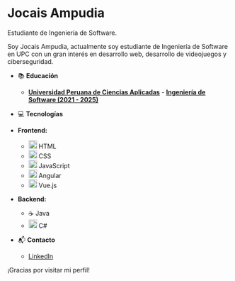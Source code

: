 # Jocais Ampudia

<!--
**IsaacAmp24/IsaacAmp24** is a ✨ _special_ ✨ repository because its `README.md` (this file) appears on your GitHub profile.

Here are some ideas to get you started:

- 🔭 I’m currently working on ...
- 🌱 I’m currently learning ...
- 👯 I’m looking to collaborate on ...
- 🤔 I’m looking for help with ...
- 💬 Ask me about ...
- 📫 How to reach me: ...
- 😄 Pronouns: ...
- ⚡ Fun fact: ...
-->

Estudiante de Ingeniería de Software.

Soy Jocais Ampudia, actualmente soy estudiante de Ingeniería de Software en UPC con un gran interés en desarrollo web, desarrollo de videojuegos y ciberseguridad.

- 📚 **Educación**

  - **[Universidad Peruana de Ciencias Aplicadas](https://www.upc.edu.pe)** - **[Ingeniería de Software (2021 - 2025)](https://pregrado.upc.edu.pe/facultad-de-ingenieria/ingenieria-de-software/)**

- 💻 **Tecnologías**

- **Frontend:**

  - <img src="https://simpleicons.org/icons/html5.svg" alt="html" height="19px" style="color: #DD0031;"> HTML
  - <img src="https://simpleicons.org/icons/css3.svg" alt="CSS" height="19px" style="color: #DD0031;"> CSS
  - <img src="https://simpleicons.org/icons/javascript.svg" alt="CSS" height="19px" style="color: #DD0031;"> JavaScript
  - <img src="https://simpleicons.org/icons/angular.svg" alt="Angular" height="19px" style="color: #DD0031;"> Angular
  - <img src="https://simpleicons.org/icons/vuedotjs.svg" alt="Vue" height="19px" style="color: #DD0031;"> Vue.js

- **Backend:**
  - ☕ Java
  - <img src="https://simpleicons.org/icons/csharp.svg" alt="html" height="19px" style="color: #DD0031;"> C#
  

- 📬 **Contacto**

  - [LinkedIn](https://www.linkedin.com/in/josé-carlos-ampudia-6b7899274/)

¡Gracias por visitar mi perfil!



